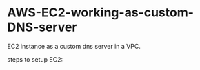 # AWS-EC2-working-as-custom-DNS-server
EC2 instance as  a custom dns server in a  VPC.

steps to setup EC2: